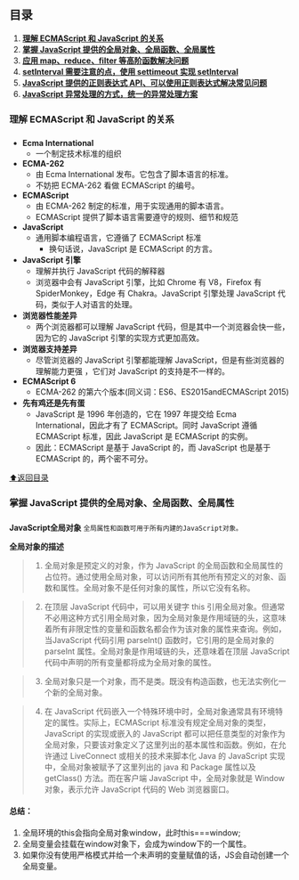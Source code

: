 ## 目录

1. **[理解 ECMAScript 和 JavaScript 的关系](#ES&JS)**
1. **[掌握 JavaScript 提供的全局对象、全局函数、全局属性](#global)**
1. **[应用 map、reduce、filter 等高阶函数解决问题](#)**
1. **[setInterval 需要注意的点，使用 settimeout 实现 setInterval](#)**
1. **[JavaScript 提供的正则表达式 API、可以使用正则表达式解决常见问题](#)**
1. **[JavaScript 异常处理的方式，统一的异常处理方案](#)**

### <h3 id="ES&JS">理解 ECMAScript 和 JavaScript 的关系<h3>

- **Ecma International**
  - 一个制定技术标准的组织
- **ECMA-262**
  - 由 Ecma International 发布。它包含了脚本语言的标准。
  - 不妨把 ECMA-262 看做 ECMAScript 的编号。
- **ECMAScript**
  - 由 ECMA-262 制定的标准，用于实现通用的脚本语言。
  - ECMAScript 提供了脚本语言需要遵守的规则、细节和规范
- **JavaScript**
  - 通用脚本编程语言，它遵循了 ECMAScript 标准
    - 换句话说，JavaScript 是 ECMAScript 的方言。
- **JavaScript 引擎**
  - 理解并执行 JavaScript 代码的解释器
  - 浏览器中会有 JavaScript 引擎，比如 Chrome 有 V8，Firefox 有 SpiderMonkey，Edge 有 Chakra。JavaScript 引擎处理 JavaScript 代码，类似于人对语言的处理。
- **浏览器性能差异**
  - 两个浏览器都可以理解 JavaScript 代码，但是其中一个浏览器会快一些，因为它的 JavaScript 引擎的实现方式更加高效。
- **浏览器支持差异**
  - 尽管浏览器的 JavaScript 引擎都能理解 JavaScript，但是有些浏览器的理解能力更强 ，它们对 JavaScript 的支持是不一样的。
- **ECMAScript 6**
  - ECMA-262 的第六个版本(同义词：ES6、ES2015andECMAScript 2015)
- **先有鸡还是先有蛋**
  - JavaScript 是 1996 年创造的，它在 1997 年提交给 Ecma International，因此才有了 ECMAScript。同时 JavaScript 遵循 ECMAScript 标准，因此 JavaScript 是 ECMAScript 的实例。
  - 因此：ECMAScript 是基于 JavaScript 的，而 JavaScript 也是基于 ECMAScript 的，两个密不可分。

[:arrow_up:返回目录](#目录)

### <h3 id="global">掌握 JavaScript 提供的全局对象、全局函数、全局属性<h3>

**JavaScript全局对象**
``全局属性和函数可用于所有内建的JavaScript对象。``

**全局对象的描述**
> 1. 全局对象是预定义的对象，作为 JavaScript 的全局函数和全局属性的占位符。通过使用全局对象，可以访问所有其他所有预定义的对象、函数和属性。全局对象不是任何对象的属性，所以它没有名称。

> 2. 在顶层 JavaScript 代码中，可以用关键字 this 引用全局对象。但通常不必用这种方式引用全局对象，因为全局对象是作用域链的头，这意味着所有非限定性的变量和函数名都会作为该对象的属性来查询。例如，当JavaScript 代码引用 parseInt() 函数时，它引用的是全局对象的 parseInt 属性。全局对象是作用域链的头，还意味着在顶层 JavaScript 代码中声明的所有变量都将成为全局对象的属性。

> 3. 全局对象只是一个对象，而不是类。既没有构造函数，也无法实例化一个新的全局对象。

> 4. 在 JavaScript 代码嵌入一个特殊环境中时，全局对象通常具有环境特定的属性。实际上，ECMAScript 标准没有规定全局对象的类型，JavaScript 的实现或嵌入的 JavaScript 都可以把任意类型的对象作为全局对象，只要该对象定义了这里列出的基本属性和函数。例如，在允许通过 LiveConnect 或相关的技术来脚本化 Java 的 JavaScript 实现中，全局对象被赋予了这里列出的 java 和 Package 属性以及 getClass() 方法。而在客户端 JavaScript 中，全局对象就是 Window 对象，表示允许 JavaScript 代码的 Web 浏览器窗口。

#### 总结：
1. 全局环境的this会指向全局对象window，此时this===window;
1. 全局变量会挂载在window对象下，会成为window下的一个属性。
1. 如果你没有使用严格模式并给一个未声明的变量赋值的话，JS会自动创建一个全局变量。